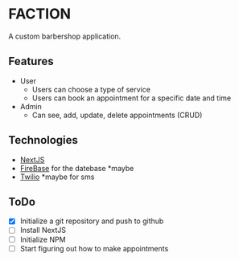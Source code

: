 # FACTION

A custom barbershop application.

## Features

- User
  - Users can choose a type of service
  - Users can book an appointment for a specific date and time
- Admin
  - Can see, add, update, delete appointments (CRUD)

## Technologies

- [NextJS](https://nextjs.org/)
- [FireBase](https://firebase.google.com/) for the datebase \*maybe
- [Twilio](https://www.twilio.com/) \*maybe for sms

## ToDo

- [x] Initialize a git repository and push to github
- [ ] Install NextJS
- [ ] Initialize NPM
- [ ] Start figuring out how to make appointments
